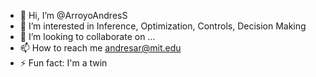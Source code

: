 - 👋 Hi, I’m @ArroyoAndresS
- 👀 I’m interested in Inference, Optimization, Controls, Decision Making
- 💞️ I’m looking to collaborate on ...
- 📫 How to reach me andresar@mit.edu
- ⚡ Fun fact: I'm a twin

<!---
ArroyoAndresS/ArroyoAndresS is a ✨ special ✨ repository because its `README.md` (this file) appears on your GitHub profile.
You can click the Preview link to take a look at your changes.
--->
